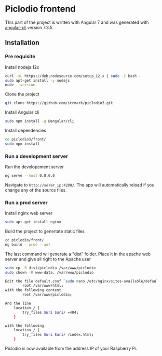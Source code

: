 # Piclodio frontend

This part of the project is written with Angular 7 and  was generated with [angular-cli](https://github.com/angular/angular-cli) version 7.3.5.

## Installation

### Pre requisite

Install nodejs 12x 
```bash
curl -sL https://deb.nodesource.com/setup_12.x | sudo -E bash -
sudo apt-get install -y nodejs
node --version
```
Clone the project
```bash
git clone https://github.com/strmark/piclodio3.git
```

Install Angular cli
```bash
sudo npm install -g @angular/cli
```

Install dependencies
```bash
cd piclodio3/front/
sudo npm install
```

### Run a development server

Run the developement server
```bash
ng serve --host 0.0.0.0
```
Navigate to `http://serer_ip:4200/`. The app will automatically reload if you change any of the source files.


### Run a prod server

Install nginx web server
```bash
sudo apt-get install nginx
```

Build the project to genertate static files
```bash
cd piclodio/front/
ng build --prod --aot
```

The last command wil generate a "dist" folder. Place it in the apache web server and give all right to the Apache user
```bash
sudo cp -R dist/piclodio /var/www/piclodio
sudo chown -R www-data: /var/www/piclodio
```

```bash
Edit the file default.conf `sudo nano /etc/nginx/sites-available/default.conf` and change the line
        root /var/www/html;
with the following content
        root /var/www/piclodio;

And the line
    location / {
        try_files $uri $uri/ =404;
    }

with the following
    location / {
        try_files $uri $uri/ /index.html;
    }
```
Piclodio is now available from the address IP of your Raspberry Pi.
